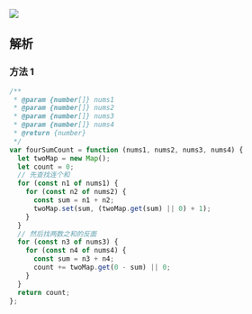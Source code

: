 ![](https://output66.oss-cn-beijing.aliyuncs.com/img/20220317175238.png)

## 解析

### 方法 1

```js
/**
 * @param {number[]} nums1
 * @param {number[]} nums2
 * @param {number[]} nums3
 * @param {number[]} nums4
 * @return {number}
 */
var fourSumCount = function (nums1, nums2, nums3, nums4) {
  let twoMap = new Map();
  let count = 0;
  // 先查找连个和
  for (const n1 of nums1) {
    for (const n2 of nums2) {
      const sum = n1 + n2;
      twoMap.set(sum, (twoMap.get(sum) || 0) + 1);
    }
  }
  // 然后找两数之和的反面
  for (const n3 of nums3) {
    for (const n4 of nums4) {
      const sum = n3 + n4;
      count += twoMap.get(0 - sum) || 0;
    }
  }
  return count;
};
```
